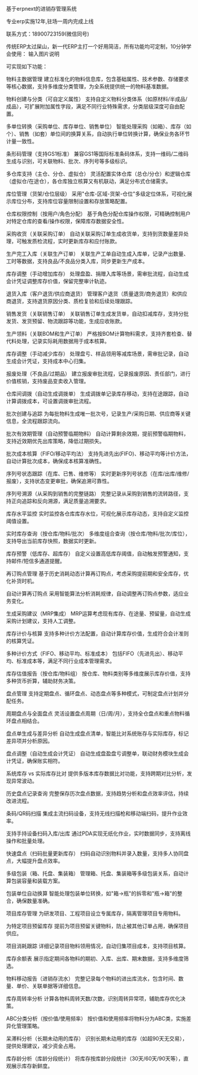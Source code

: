 基于erpnext的进销存管理系统

专业erp实施12年,驻场一周内完成上线

联系方式：18900723159(微信同号)

传统ERP太过屎山，新一代ERP主打一个好用简洁，所有功能均可定制，10分钟学会使用： 输入图片说明

可实现如下功能：


物料主数据管理 建立标准化的物料信息库，包含基础属性、技术参数、存储要求等核心数据，支持多维度分类管理，为全系统提供统一的物料基准数据。

物料创建与分类（可自定义属性） 支持自定义物料分类体系（如原材料/半成品/成品），可扩展附加属性字段，满足不同行业特殊需求，分类层级深度可自由配置。

多单位转换（采购单位、库存单位、销售单位） 智能处理采购（如箱）、库存（如个）、销售（如套）单位间的换算关系，自动执行单位转换计算，确保业务各环节计量一致性。

条形码管理（支持GS1标准） 兼容GS1等国际标准条码体系，支持一维码/二维码生成与识别，可关联物料、批次、序列号等多级标识。

多仓库支持（主仓、分仓、虚拟仓） 灵活配置实体仓库（总仓/分仓）和逻辑仓库（虚拟仓/在途仓），各仓库独立核算又有机联动，满足分布式仓储需求。

库位管理（货架/仓位层级） 采用"仓库-区域-货架-仓位"多级定位体系，可视化展示库位分布，支持库位容量限制设置和存放策略配置。

仓库权限控制（按用户/角色分配） 基于角色分配仓库操作权限，可精确控制用户对特定仓库的查看/操作权限，保障库存数据安全性。

采购收货（关联采购订单） 自动关联采购订单生成收货单，支持到货数量差异处理，可触发质检流程，实时更新库存和应付账款。

生产完工入库（关联生产订单） 关联生产工单自动生成入库单，记录产出数量、工时等数据，支持良品/不良品分类入库，同步更新生产成本。

库存调整（手动增加库存） 处理盘盈、捐赠入库等场景，需审批流程，自动生成会计凭证调整库存价值，保留完整审计轨迹。

退货入库（客户退货/供应商退货） 管理客户退货（质量退货/商务退货）和供应商退货，支持退货原因分类、质检复验和后续处理跟踪。

销售发货（关联销售订单） 关联销售订单生成发货单，自动扣减库存，支持分批发货、发货预留、物流跟踪等功能，生成应收账款。

生产领料（关联BOM和生产订单） 严格按BOM计算物料需求，支持齐套检查、替代料处理，记录实际耗用数据用于成本核算。

库存调整（手动减少库存） 处理盘亏、样品领用等减库场景，需审批记录，自动生成会计凭证，支持成本中心归集。

报废处理（不良品/过期品） 建立报废审批流程，记录报废原因、责任部门，进行价值核销，支持废品变卖收入管理。

仓库间调拨（自动生成调拨单） 生成调拨单记录库存移动，支持在途跟踪，自动计算调拨成本，可设置调拨审批流程。

批次创建与追踪 为每批物料生成唯一批次号，记录生产/采购日期、供应商等关键信息，全流程跟踪流向。

批次有效期管理（自动预警临期物料） 自动计算剩余效期，提前预警临期物料，支持近效期优先出库策略，降低过期损失。

批次成本核算（FIFO/移动平均法） 支持先进先出(FIFO)、移动平均等计价方法，自动计算批次成本，确保成本核算准确性。

序列号状态跟踪（在库、已售、维修等） 实时更新序列号状态（在库/出库/维修/报废），支持状态变更审批，确保追溯可靠性。

序列号溯源（从采购到销售的完整链路） 完整记录从采购到销售的流转路径，支持正向追踪和反向溯源，满足质量追溯要求。

库存水平监控 实时监控各仓库库存水位，可视化展示库存动态，支持自定义监控阈值设置。

实时库存查询（按仓库/物料/批次） 多维度组合查询（按仓库/物料/批次/库位），支持导出当前库存快照，数据实时更新。

库存预警（低库存、超库存） 自定义设置高低库存阈值，自动触发预警通知，支持邮件/短信多通道提醒。

再订购点管理 基于历史消耗动态计算再订购点，考虑采购提前期和安全库存，优化补货时机。

自动计算再订购点 采用智能算法分析消耗规律，自动调整再订购点参数，适应业务变化。

生成采购建议（MRP集成） MRP运算考虑现有库存、在途量、预留量，自动生成采购计划建议，支持人工调整。

库存计价与核算 支持多种计价方法配置，自动计算库存价值，生成符合会计准则的核算凭证。

多种计价方式（FIFO、移动平均、标准成本） 包括FIFO（先进先出）、移动平均、标准成本等，满足不同行业成本管理需求。

库存估值报告（按仓库/物料组） 按仓库、物料类别等多维度展示库存价值，支持多种货币折算，辅助财务决策。

盘点管理 支持定期盘点、循环盘点、动态盘点等多种模式，可制定盘点计划并分配任务。

周期盘点与全面盘点 灵活设置盘点周期（日/周/月），支持全仓盘点和重点物料循环盘点相结合。

盘点单生成与差异分析 自动生成盘点清单，智能比对系统账存与实际库存，标记差异项并分析原因。

盘点调整（自动生成会计凭证） 自动生成盘盈盘亏调整单，联动财务模块生成会计凭证，确保账实相符。

系统库存 vs 实际库存比对 提供多版本库存数据比对功能，支持跨期对比分析，发现异常波动。

历史盘点记录查询 完整保存历次盘点数据，支持趋势分析和盘点效率评估，持续改进流程。

条码/QR码扫描 集成主流扫码设备，支持无线扫描枪和移动端扫码，提升作业效率。

支持手持设备扫码入库/出库 通过PDA实现无纸化作业，实时数据同步，支持离线操作和批量处理。

快速盘点（扫码批量更新库存） 扫码自动识别物料并录入数量，支持多人协同盘点，大幅提升盘点效率。

多级包装（箱、托盘、集装箱） 管理箱、托盘、集装箱等多级包装关系，自动计算包装容量和装载方案。

包装单位自动换算 智能处理包装单位转换，如"箱→瓶"的拆零和"瓶→箱"的整合，确保数量准确。

项目库存管理 为研发项目、工程项目设立专属库存，隔离管理项目专用物料。

为特定项目预留库存 提前为项目预留关键物料，防止被其他订单占用，确保项目供应。

项目消耗跟踪 详细记录项目物料领用情况，自动归集项目成本，支持项目核算。

库存余额表 展示指定期间各物料的期初、入库、出库、期末数据，支持多维度筛选。

物料移动报告（进销存流水） 完整记录每个物料的进出库流水，包含时间、数量、单价、关联单据等详细信息。

库存周转率分析 计算各物料周转天数/次数，识别周转异常项，辅助库存优化决策。

ABC分类分析（按价值/使用频率） 按价值和使用频率将物料分为ABC类，实施差异化管理策略。

呆滞料分析（长期未动用的库存） 识别长期未动用的库存（如超90天无交易），提供处理建议，减少资金占用。

库存龄分析（库龄分段统计） 将库存按库龄分段统计（30天/60天/90天等），直观展示库存新鲜度。
